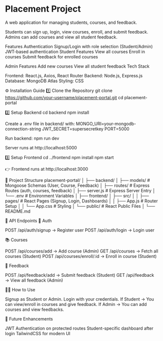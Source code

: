 ﻿# Placement Project
A web application for managing students, courses, and feedback.

Students can sign up, login, view courses, enroll, and submit feedback.
 Admins can add courses and view all student feedback.

 Features
 Authentication
 Signup/Login with role selection (Student/Admin)
 JWT-based authentication
 Student Features
 View all courses
 Enroll in courses
 Submit feedback for enrolled courses

 Admin Features
 Add new courses
 View all student feedback
 Tech Stack

Frontend: React.js, Axios, React Router
Backend: Node.js, Express.js
Database: MongoDB Atlas
Styling: CSS

⚙️ Installation Guide
1️⃣ Clone the Repository
git clone https://github.com/your-username/placement-portal.git
cd placement-portal

2️⃣ Setup Backend
cd backend
npm install

Create a .env file in backend/ with:
MONGO_URI=your-mongodb-connection-string
JWT_SECRET=supersecretkey
PORT=5000

Run backend:
npm run dev

Server runs at http://localhost:5000

3️⃣ Setup Frontend
cd ../frontend
npm install
npm start

👉 Frontend runs at http://localhost:3000

📂 Project Structure
placement-portal/
│
├── backend/
│   ├── models/          # Mongoose Schemas (User, Course, Feedback)
│   ├── routes/          # Express Routes (auth, courses, feedback)
│   ├── server.js        # Express Server Entry
│   └── .env             # Environment Variables
│
├── frontend/
│   ├── src/
│   │   ├── pages/       # React Pages (Signup, Login, Dashboards)
│   │   ├── App.js       # Router Setup
│   │   └── App.css      # Styling
│   └── public/          # React Public Files
│
└── README.md

🧪 API Endpoints
🔑 Auth

POST /api/auth/signup → Register user
POST /api/auth/login → Login user

📚 Courses

POST /api/courses/add → Add course (Admin)
GET /api/courses → Fetch all courses (Student)
POST /api/courses/enroll/:id → Enroll in course (Student)

📝 Feedback

POST /api/feedback/add → Submit feedback (Student)
GET /api/feedback → View all feedback (Admin)

👨‍💻 How to Use

Signup as Student or Admin.
Login with your credentials.
If Student → You can view/enroll in courses and give feedback.
If Admin → You can add courses and view feedbacks.

🎯 Future Enhancements

JWT Authentication on protected routes
Student-specific dashboard after login
TailwindCSS for modern UI


